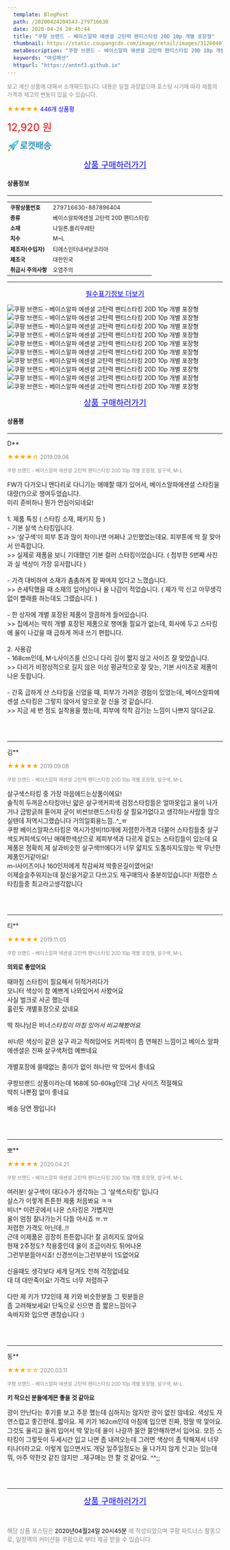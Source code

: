 ```yaml
---
  template: BlogPost
  path: /20200424204543-279716630
  date: 2020-04-24 20:45:44
  title: "쿠팡 브랜드 - 베이스알파 에센셜 고탄력 팬티스타킹 20D 10p 개별 포장형"
  thumbnail: https://static.coupangcdn.com/image/retail/images/3126040760193-2cf95609-3e31-4634-a0bc-4230230c4e43.jpg
  metaDescription: "쿠팡 브랜드 - 베이스알파 에센셜 고탄력 팬티스타킹 20D 10p 개별 포장형,여성패션"
  keywords: "여성패션"
  httpurl: "https://antnf3.github.io"
---
```

  
<span style="color: #888;font-size:0.8rem">보고 계신 상품에 대해서 소개해드립니다.
내용은 일절 과장없으며 포스팅 시기에 따라 제품의 가격과 재고의 변동이 있을 수 있습니다.</span>
  
<span style="color: orange;">★★★★★</span> <span style="color: blue;font-size: 0.85rem;">446개 상품평</span>

<span style="font-size: 0.9rem"></span> 

<span style="color: red;font-size: 1.5rem;">12,920 원</span>

![로켓배송](/assets/rocket_logo.png)

<p align="center"><a href="http://me2.do/5MPaN3nN" style="font-size: 1.2rem; color: blue;">상품 구매하러가기</a></p>

#### 상품정보

---

|                  |                       |
| ---------------- | --------------------- |
| **<span style="font-size:0.8rem;">쿠팡상품번호</span>** | <span style="font-size:0.8rem;">279716630-887896404</span> |
| **<span style="font-size:0.8rem;">종류</span>**    | <span style="font-size:0.8rem;">베이스알파에센셜 고탄력 20D 팬티스타킹</span>        |
| **<span style="font-size:0.8rem;">소재</span>**    | <span style="font-size:0.8rem;">나일론,폴리우레탄</span>        |
| **<span style="font-size:0.8rem;">치수</span>**    | <span style="font-size:0.8rem;">M~L</span>        |
| **<span style="font-size:0.8rem;">제조자(수입자)</span>**    | <span style="font-size:0.8rem;">티에스인터내셔날코리아</span>        |
| **<span style="font-size:0.8rem;">제조국</span>**    | <span style="font-size:0.8rem;">대한민국</span>        |
| **<span style="font-size:0.8rem;">취급시 주의사항</span>**    | <span style="font-size:0.8rem;">오염주의</span>        |



---

<p align="center"><a href="http://me2.do/5MPaN3nN" style="font-size: 1rem; color: blue;">필수표기정보 더보기</a></p>

![쿠팡 브랜드 - 베이스알파 에센셜 고탄력 팬티스타킹 20D 10p 개별 포장형](http://thumbnail6.coupangcdn.com/thumbnails/remote/q89/image/retail/images/61966964428087-2ff4272e-d8ab-4dcd-aa5d-a0aabcc06802.jpg)
![쿠팡 브랜드 - 베이스알파 에센셜 고탄력 팬티스타킹 20D 10p 개별 포장형](http://thumbnail10.coupangcdn.com/thumbnails/remote/q89/image/product/content/vendorItem/2019/09/02/887896404/55a8e157-50f5-4268-9a5f-c7ea91198062.jpg)
![쿠팡 브랜드 - 베이스알파 에센셜 고탄력 팬티스타킹 20D 10p 개별 포장형](http://thumbnail8.coupangcdn.com/thumbnails/remote/q89/image/product/content/vendorItem/2019/09/02/887896404/de379290-5962-49cf-ae59-94e27840b86b.jpg)
![쿠팡 브랜드 - 베이스알파 에센셜 고탄력 팬티스타킹 20D 10p 개별 포장형](http://thumbnail6.coupangcdn.com/thumbnails/remote/q89/image/product/content/vendorItem/2019/09/03/887896404/0d81cfce-840b-479f-a2fb-68e4ef5ba788.jpg)
![쿠팡 브랜드 - 베이스알파 에센셜 고탄력 팬티스타킹 20D 10p 개별 포장형](http://thumbnail7.coupangcdn.com/thumbnails/remote/q89/image/product/content/vendorItem/2019/09/03/887896404/29681614-a1a4-4467-bb6a-1b7c09f20f92.jpg)
![쿠팡 브랜드 - 베이스알파 에센셜 고탄력 팬티스타킹 20D 10p 개별 포장형](http://thumbnail10.coupangcdn.com/thumbnails/remote/q89/image/product/content/vendorItem/2019/09/02/887896404/4c94b39b-2824-44a7-893a-02715dfe5070.jpg)
![쿠팡 브랜드 - 베이스알파 에센셜 고탄력 팬티스타킹 20D 10p 개별 포장형](http://thumbnail8.coupangcdn.com/thumbnails/remote/q89/image/product/content/vendorItem/2019/09/02/887896404/1f6edef6-d2d6-4bd2-b06d-286f8b07c636.jpg)
![쿠팡 브랜드 - 베이스알파 에센셜 고탄력 팬티스타킹 20D 10p 개별 포장형](http://thumbnail7.coupangcdn.com/thumbnails/remote/q89/image/product/content/vendorItem/2019/09/02/887896404/2d793838-09d7-4a1f-902f-4f1d480f2f8c.jpg)
![쿠팡 브랜드 - 베이스알파 에센셜 고탄력 팬티스타킹 20D 10p 개별 포장형](http://thumbnail6.coupangcdn.com/thumbnails/remote/q89/image/product/content/vendorItem/2019/09/02/887896404/3a39d6d1-db90-4200-8b5d-9f7bc94ada0a.jpg)
![쿠팡 브랜드 - 베이스알파 에센셜 고탄력 팬티스타킹 20D 10p 개별 포장형](http://thumbnail7.coupangcdn.com/thumbnails/remote/q89/image/product/content/vendorItem/2019/09/02/887896404/e7929e04-1845-4b74-b587-b37903be5561.jpg)

<p align="center"><a href="http://me2.do/5MPaN3nN" style="font-size: 1.2rem; color: blue;">상품 구매하러가기</a></p>

#### 상품평
  
---
  
D**
    
<span style="color: orange;">★★★★☆</span> <span style="font-size:0.8rem;color: #888;">2019.09.06</span>
    
<span style="color: #888;font-size:0.7rem">쿠팡 브랜드 - 베이스알파 에센셜 고탄력 팬티스타킹 20D 10p 개별 포장형, 살구색, M-L</span>
    

    
<span style="font-size: 0.9rem;">FW가 다가오니 맨다리로 다니기는 애매할 때가 있어서, 베이스알파에센셜 스타킹을 대량(?)으로 쟁여두었습니다.<br/>미리 준비하니 뭔가 안심이되네요!<br/><br/>1. 제품 특징 ( 스타킹 소재, 패키지 등 )<br/>- 기본 살색 스타킹입니다.<br/>>> ‘살구색’이 피부 톤과 많이 차이나면 어쩌나 고민했었는데요. 피부톤에 딱 잘 맞아서 만족합니다.<br/>>> 실제로 제품을 보니 기대했던 기본 컬러 스타킹이었습니다. ( 첨부한 5번째 사진과 실 색상이 가장 유사합니다 )<br/> <br/>- 가격 대비하여 소재가 촘촘하게 잘 짜여져 있다고 느꼈습니다.<br/>>> 손세탁했을 때 소재의 일어남이나 올 나감이 적었습니다. ( 제가 막 신고 아무생각 없이 빨래를 하는데도 그랬습니다. )<br/><br/>- 한 상자에 개별 포장된 제품이 깔끔하게 들어있습니다.<br/>>> 집에서는 딱히 개별 포장된 제품으로 쟁여둘 필요가 없는데, 회사에 두고 스타킹에 올이 나갔을 때 급하게 꺼내 쓰기 편합니다.<br/><br/>2. 사용감<br/>- 168cm인데, M-L사이즈를 신으니 다리 길이 짧지 않고 사이즈 잘 맞았습니다.<br/>>> 다리가 비정상적으로 길지 않은 이상 평균적으로 잘 맞는, 기본 사이즈로 제품이 나온 듯합니다.<br/><br/>- 간혹 급하게 산 스타킹을 신었을 때, 피부가 가려운 경험이 있었는데, 베이스알파에센셜 스타킹은 그렇지 않아서 앞으로 잘 신을 것 같습니다.<br/>>> 지금 세 번 정도 실착용을 했는데, 피부에 착착 감기는 느낌이 나쁘지 않더군요.</span>
    
<br>
<br>

---
  
김**
    
<span style="color: orange;">★★★★★</span> <span style="font-size:0.8rem;color: #888;">2019.09.08</span>
    
<span style="color: #888;font-size:0.7rem">쿠팡 브랜드 - 베이스알파 에센셜 고탄력 팬티스타킹 20D 10p 개별 포장형, 살구색, M-L</span>
    

    
<span style="font-size: 0.9rem;">살구색스타킹 중 가장 마음에드는상품이에요!<br/>솔직히 두꺼운스타킹아닌 얇은 살구색커피색 검정스타킹들은 얼마못입고 올이 나가거나 금방긁혀 튿어져 굳이 비싼브랜드스타킹 살 필요가없다고 생각하는사람들 많으실텐데 저역시그랬습니다 거의일회용느낌..^_ㅠ<br/>쿠팡 베이스알파스타킹은 역시가성비!10개에 저렴한가격과 더불어 스타킹들중 살구색도커피색도아닌 애매한색상으로 제피부색과 다르게 겉도는 스타킹들이 있는데 요제품은 정확히 제 살과비슷한 살구색!!!에다가 너무 얇지도 도톰하지도않는 딱 무난한제품인거같아요! <br/>m-l사이즈이나 160인저에게 착감싸져 딱좋은길이였어요!<br/>이제슬슬추워지는데 잘신을거같고 다쓰고도 재구매의사 충분히있습니다! 저렴한 스타킹들중 최고라고생각합니다</span>
    
<br>
<br>

---
  
티**
    
<span style="color: orange;">★★★★★</span> <span style="font-size:0.8rem;color: #888;">2019.11.05</span>
    
<span style="color: #888;font-size:0.7rem">쿠팡 브랜드 - 베이스알파 에센셜 고탄력 팬티스타킹 20D 10p 개별 포장형, 살구색, M-L</span>
    
<span style="font-size:0.85rem">**의외로 좋았어요**</span>
    
<span style="font-size: 0.9rem;">때마침 스타킹이 필요해서 뒤적거리다가<br/>모니터 색상이 참 예쁘게 나와있어서 사봤어요<br/>사실 벌크로 사곤 했는데 <br/>홀린듯 개별포장으로 샀네요<br/><br/>딱 하나남은 비너*스타킹이 마침 있어서 비교해봤어요<br/><br/>비너*은 색상이 같은 살구 라고 적혀있어도 커피색이 좀 연해진 느낌이고 베이스 알파 에센셜은 진짜 살구색처럼 예쁘네요<br/><br/>개별포장에 쓸때없는 종이가 없이 하나만 딱 있어서 좋네요<br/><br/>쿠팡브랜드 상품이라는데 168에 50-60kg인데 그냥 사이즈 적절해요<br/>딱히 나쁜점 없이 좋네요<br/><br/>배송 당연 짱입니다</span>
    
<br>
<br>

---
  
뽀**
    
<span style="color: orange;">★★★★★</span> <span style="font-size:0.8rem;color: #888;">2020.04.21</span>
    
<span style="color: #888;font-size:0.7rem">쿠팡 브랜드 - 베이스알파 에센셜 고탄력 팬티스타킹 20D 10p 개별 포장형, 살구색, M-L</span>
    

    
<span style="font-size: 0.9rem;">여러분! 살구색이 대다수가 생각하는 그 ‘살색스타킹’ 입니다<br/>살스가 이렇게 튼튼한 제품 처음봐요 ㅋㅋ<br/>비너* 이런곳에서 나온 스타킹은 가볍지만<br/>올이 엄청 잘나가는거 다들 아시죠 ㅠ.ㅠ<br/>저렴한 가격도 아닌데..!! <br/>근데 이제품은 굉장히 튼튼합니다! 잘 긁히지도 않아요<br/>현재 2주정도? 착용중인데 올이 조금이라도 튀어나온<br/>그런부분들아시죠! 신경쓰이는그런부분이 1도없어요<br/><br/>신을때도 생각보다 세게 당겨도 전혀 걱정없네요<br/>대 대 대만족이요! 가격도 너무 저렴하구<br/><br/>다만 제 키가 172인데 제 키와 비슷한분들 그 윗분들은<br/>좀 고려해보세요! 단독으로 신으면 좀 짧은느낌이구<br/>속바지와 입으면 괜찮습니다 :)</span>
    
<br>
<br>

---
  
동**
    
<span style="color: orange;">★★★☆☆</span> <span style="font-size:0.8rem;color: #888;">2020.03.11</span>
    
<span style="color: #888;font-size:0.7rem">쿠팡 브랜드 - 베이스알파 에센셜 고탄력 팬티스타킹 20D 10p 개별 포장형, 살구색, M-L</span>
    
<span style="font-size:0.85rem">**키 작으신 분들에게믄 좋을 것 같아요**</span>
    
<span style="font-size: 0.9rem;">광이 안난다는 후기를 보고 주문 했는데 심하지는 않지만 광이 없진 않네요. 색상도 자연스럽고 좋긴한데..짧아요. 제 키가 162cm인데 아침에 입으면 진짜, 정말 딱 맞아요. 그것도 올리고 올려 입어서 딱 맞는데 올이 나갈까 불안 불안해하면서 입어요. 모든 스타킹이 그렇듯이 두세시간 입고 나면 좀 내려오는데 그러면 색상이 좀 탁해져서 너무 티나더라고요. 이렇게 입으면서도 개당 일주일정도는 올 나가지 않게 신고는 있는데 뭐, 아주 약한것 같진 않지만 ..재구매는 안 할 것 같아요. ^^;;</span>
    
<br>
<br>


  
---
  
<p align="center"><a href="http://me2.do/5MPaN3nN" style="font-size: 1.2rem; color: blue;">상품 구매하러가기</a></p>
  
<br>
  
<span style="font-size: 0.85rem; color: #888;">해당 상품 포스팅은 <span style="color: #000;"> 2020년04월24일 20시45분 </span> 에 작성되었으며 쿠팡 파트너스 활동으로, 일정액의 커미션을 쿠팡으로 부터 제공 받을 수 있습니다.</span>
